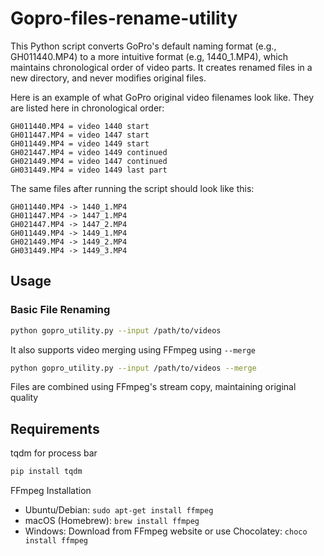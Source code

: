 # Gopro-files-rename-utility

This Python script converts GoPro's default naming format (e.g., GH011440.MP4) to a more intuitive format (e.g, 1440_1.MP4), which maintains chronological order of video parts. It creates renamed files in a new directory, and never modifies original files.

Here is an example of what GoPro original video filenames look like. They are listed here in chronological order:
```
GH011440.MP4 = video 1440 start
GH011447.MP4 = video 1447 start
GH011449.MP4 = video 1449 start
GH021447.MP4 = video 1449 continued
GH021449.MP4 = video 1447 continued
GH031449.MP4 = video 1449 last part
```

The same files after running the script should look like this:
```
GH011440.MP4 -> 1440_1.MP4
GH011447.MP4 -> 1447_1.MP4
GH021447.MP4 -> 1447_2.MP4
GH011449.MP4 -> 1449_1.MP4
GH021449.MP4 -> 1449_2.MP4
GH031449.MP4 -> 1449_3.MP4
```

## Usage
### Basic File Renaming
```bash
python gopro_utility.py --input /path/to/videos
```

It also supports video merging using FFmpeg using `--merge`
```bash
python gopro_utility.py --input /path/to/videos --merge
```
Files are combined using FFmpeg's stream copy, maintaining original quality


## Requirements
tqdm for process bar
```bash
pip install tqdm
```

FFmpeg Installation
- Ubuntu/Debian: `sudo apt-get install ffmpeg`
- macOS (Homebrew): `brew install ffmpeg`
- Windows: Download from FFmpeg website or use Chocolatey: `choco install ffmpeg`

